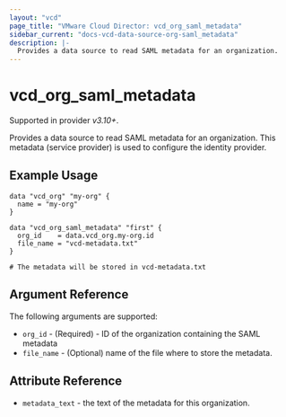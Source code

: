 ```yaml
---
layout: "vcd"
page_title: "VMware Cloud Director: vcd_org_saml_metadata"
sidebar_current: "docs-vcd-data-source-org-saml_metadata"
description: |-
  Provides a data source to read SAML metadata for an organization.
---
```


# vcd\_org\_saml\_metadata

Supported in provider *v3.10+*.

Provides a data source to read SAML metadata for an organization.
This metadata (service provider) is used to configure the identity provider.

## Example Usage

```hcl
data "vcd_org" "my-org" {
  name = "my-org"
}

data "vcd_org_saml_metadata" "first" {
  org_id    = data.vcd_org.my-org.id
  file_name = "vcd-metadata.txt" 
}

# The metadata will be stored in vcd-metadata.txt
```

## Argument Reference

The following arguments are supported:

* `org_id` - (Required)  - ID of the organization containing the SAML metadata
* `file_name` - (Optional) name of the file where to store the metadata.

## Attribute Reference

* `metadata_text` - the text of the metadata for this organization. 